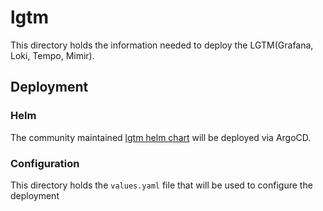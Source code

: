 # lgtm

This directory holds the information needed to deploy the LGTM(Grafana, Loki, Tempo, Mimir).

## Deployment

### Helm

The community maintained [lgtm helm chart](https://github.com/grafana/helm-charts/tree/main/charts/lgtm-distributed)
will be deployed via ArgoCD.

### Configuration

This directory holds the `values.yaml` file that will be used to configure the deployment